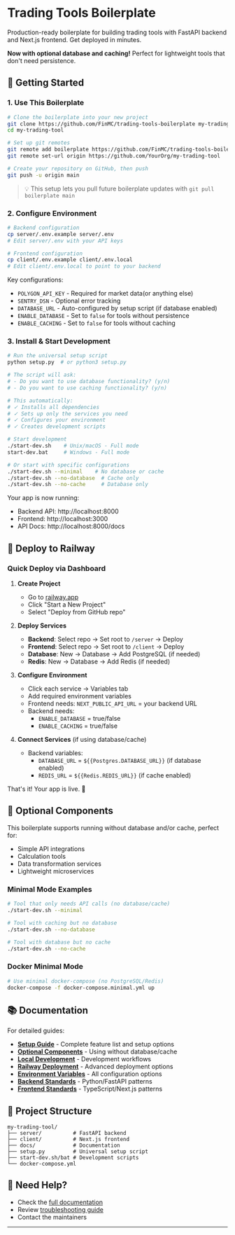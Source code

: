 # Trading Tools Boilerplate

Production-ready boilerplate for building trading tools with FastAPI backend and Next.js frontend. Get deployed in minutes.

**Now with optional database and caching!** Perfect for lightweight tools that don't need persistence.

## 🚀 Getting Started

### 1. Use This Boilerplate

```bash
# Clone the boilerplate into your new project
git clone https://github.com/FinMC/trading-tools-boilerplate my-trading-tool
cd my-trading-tool

# Set up git remotes
git remote add boilerplate https://github.com/FinMC/trading-tools-boilerplate
git remote set-url origin https://github.com/YourOrg/my-trading-tool

# Create your repository on GitHub, then push
git push -u origin main
```

> 💡 This setup lets you pull future boilerplate updates with `git pull boilerplate main`

### 2. Configure Environment

```bash
# Backend configuration
cp server/.env.example server/.env
# Edit server/.env with your API keys

# Frontend configuration  
cp client/.env.example client/.env.local
# Edit client/.env.local to point to your backend
```

Key configurations:
- `POLYGON_API_KEY` - Required for market data(or anything else)
- `SENTRY_DSN` - Optional error tracking
- `DATABASE_URL` - Auto-configured by setup script (if database enabled)
- `ENABLE_DATABASE` - Set to `false` for tools without persistence
- `ENABLE_CACHING` - Set to `false` for tools without caching

### 3. Install & Start Development

```bash
# Run the universal setup script
python setup.py  # or python3 setup.py

# The script will ask:
# - Do you want to use database functionality? (y/n)
# - Do you want to use caching functionality? (y/n)

# This automatically:
# ✓ Installs all dependencies
# ✓ Sets up only the services you need
# ✓ Configures your environment
# ✓ Creates development scripts

# Start development
./start-dev.sh    # Unix/macOS - Full mode
start-dev.bat     # Windows - Full mode

# Or start with specific configurations
./start-dev.sh --minimal    # No database or cache
./start-dev.sh --no-database  # Cache only
./start-dev.sh --no-cache     # Database only
```

Your app is now running:
- Backend API: http://localhost:8000
- Frontend: http://localhost:3000
- API Docs: http://localhost:8000/docs

## 🚢 Deploy to Railway

### Quick Deploy via Dashboard

1. **Create Project**
   - Go to [railway.app](https://railway.app)
   - Click "Start a New Project"
   - Select "Deploy from GitHub repo"

2. **Deploy Services**
   - **Backend**: Select repo → Set root to `/server` → Deploy
   - **Frontend**: Select repo → Set root to `/client` → Deploy
   - **Database**: New → Database → Add PostgreSQL (if needed)
   - **Redis**: New → Database → Add Redis (if needed)

3. **Configure Environment**
   - Click each service → Variables tab
   - Add required environment variables
   - Frontend needs: `NEXT_PUBLIC_API_URL` = your backend URL
   - Backend needs:
     - `ENABLE_DATABASE` = true/false
     - `ENABLE_CACHING` = true/false

4. **Connect Services** (if using database/cache)
   - Backend variables: 
     - `DATABASE_URL` = `${{Postgres.DATABASE_URL}}` (if database enabled)
     - `REDIS_URL` = `${{Redis.REDIS_URL}}` (if cache enabled)

That's it! Your app is live. 🎉

## 🎯 Optional Components

This boilerplate supports running without database and/or cache, perfect for:
- Simple API integrations
- Calculation tools
- Data transformation services
- Lightweight microservices

### Minimal Mode Examples

```bash
# Tool that only needs API calls (no database/cache)
./start-dev.sh --minimal

# Tool with caching but no database
./start-dev.sh --no-database

# Tool with database but no cache
./start-dev.sh --no-cache
```

### Docker Minimal Mode

```bash
# Use minimal docker-compose (no PostgreSQL/Redis)
docker-compose -f docker-compose.minimal.yml up
```

## 📚 Documentation

For detailed guides:

- **[Setup Guide](docs/README.md)** - Complete feature list and setup options
- **[Optional Components](docs/OPTIONAL_COMPONENTS.md)** - Using without database/cache
- **[Local Development](docs/LOCAL_DEVELOPMENT.md)** - Development workflows
- **[Railway Deployment](docs/RAILWAY_DEPLOYMENT.md)** - Advanced deployment options
- **[Environment Variables](docs/ENVIRONMENT_VARIABLES.md)** - All configuration options
- **[Backend Standards](docs/BACKEND_CODING_STANDARDS.md)** - Python/FastAPI patterns
- **[Frontend Standards](docs/FRONTEND_CODING_STANDARDS.md)** - TypeScript/Next.js patterns

## 📁 Project Structure

```
my-trading-tool/
├── server/          # FastAPI backend
├── client/          # Next.js frontend  
├── docs/            # Documentation
├── setup.py         # Universal setup script
├── start-dev.sh/bat # Development scripts
└── docker-compose.yml
```

## 🛟 Need Help?

- Check the [full documentation](docs/README.md)
- Review [troubleshooting guide](docs/README.md#troubleshooting)
- Contact the maintainers

---

